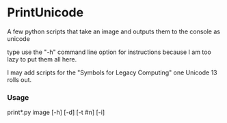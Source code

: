# PrintUnicode
 A few python scripts that take an image and outputs them to the console as unicode

type use the "-h" command line option for instructions because I am too lazy to put them all here. 

I may add scripts for the "Symbols for Legacy Computing" one Unicode 13 rolls out. 
### Usage
print*.py image [-h] [-d] [-t #n] [-i]


